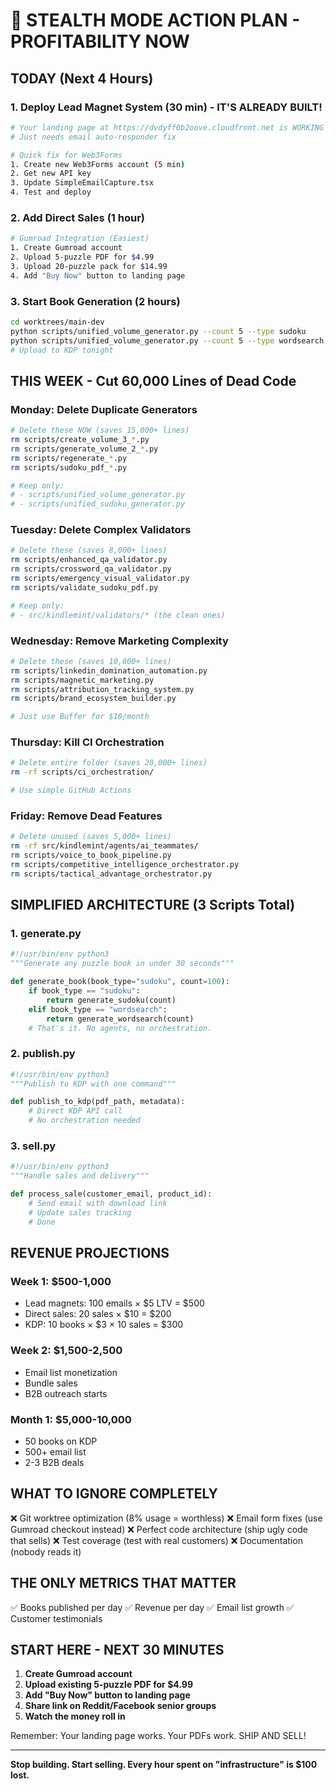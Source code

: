 # 🚨 STEALTH MODE ACTION PLAN - PROFITABILITY NOW

## TODAY (Next 4 Hours)

### 1. Deploy Lead Magnet System (30 min) - IT'S ALREADY BUILT!
```bash
# Your landing page at https://dvdyff0b2oove.cloudfront.net is WORKING
# Just needs email auto-responder fix

# Quick fix for Web3Forms
1. Create new Web3Forms account (5 min)
2. Get new API key
3. Update SimpleEmailCapture.tsx
4. Test and deploy
```

### 2. Add Direct Sales (1 hour)
```bash
# Gumroad Integration (Easiest)
1. Create Gumroad account
2. Upload 5-puzzle PDF for $4.99
3. Upload 20-puzzle pack for $14.99
4. Add "Buy Now" button to landing page
```

### 3. Start Book Generation (2 hours)
```bash
cd worktrees/main-dev
python scripts/unified_volume_generator.py --count 5 --type sudoku
python scripts/unified_volume_generator.py --count 5 --type wordsearch
# Upload to KDP tonight
```

## THIS WEEK - Cut 60,000 Lines of Dead Code

### Monday: Delete Duplicate Generators
```bash
# Delete these NOW (saves 15,000+ lines)
rm scripts/create_volume_3_*.py
rm scripts/generate_volume_2_*.py
rm scripts/regenerate_*.py
rm scripts/sudoku_pdf_*.py

# Keep only:
# - scripts/unified_volume_generator.py
# - scripts/unified_sudoku_generator.py
```

### Tuesday: Delete Complex Validators
```bash
# Delete these (saves 8,000+ lines)
rm scripts/enhanced_qa_validator.py
rm scripts/crossword_qa_validator.py
rm scripts/emergency_visual_validator.py
rm scripts/validate_sudoku_pdf.py

# Keep only:
# - src/kindlemint/validators/* (the clean ones)
```

### Wednesday: Remove Marketing Complexity
```bash
# Delete these (saves 10,000+ lines)
rm scripts/linkedin_domination_automation.py
rm scripts/magnetic_marketing.py
rm scripts/attribution_tracking_system.py
rm scripts/brand_ecosystem_builder.py

# Just use Buffer for $10/month
```

### Thursday: Kill CI Orchestration
```bash
# Delete entire folder (saves 20,000+ lines)
rm -rf scripts/ci_orchestration/

# Use simple GitHub Actions
```

### Friday: Remove Dead Features
```bash
# Delete unused (saves 5,000+ lines)
rm -rf src/kindlemint/agents/ai_teammates/
rm scripts/voice_to_book_pipeline.py
rm scripts/competitive_intelligence_orchestrator.py
rm scripts/tactical_advantage_orchestrator.py
```

## SIMPLIFIED ARCHITECTURE (3 Scripts Total)

### 1. generate.py
```python
#!/usr/bin/env python3
"""Generate any puzzle book in under 30 seconds"""

def generate_book(book_type="sudoku", count=100):
    if book_type == "sudoku":
        return generate_sudoku(count)
    elif book_type == "wordsearch":
        return generate_wordsearch(count)
    # That's it. No agents, no orchestration.
```

### 2. publish.py
```python
#!/usr/bin/env python3
"""Publish to KDP with one command"""

def publish_to_kdp(pdf_path, metadata):
    # Direct KDP API call
    # No orchestration needed
```

### 3. sell.py
```python
#!/usr/bin/env python3
"""Handle sales and delivery"""

def process_sale(customer_email, product_id):
    # Send email with download link
    # Update sales tracking
    # Done
```

## REVENUE PROJECTIONS

### Week 1: $500-1,000
- Lead magnets: 100 emails × $5 LTV = $500
- Direct sales: 20 sales × $10 = $200
- KDP: 10 books × $3 × 10 sales = $300

### Week 2: $1,500-2,500
- Email list monetization
- Bundle sales
- B2B outreach starts

### Month 1: $5,000-10,000
- 50 books on KDP
- 500+ email list
- 2-3 B2B deals

## WHAT TO IGNORE COMPLETELY

❌ Git worktree optimization (8% usage = worthless)
❌ Email form fixes (use Gumroad checkout instead)
❌ Perfect code architecture (ship ugly code that sells)
❌ Test coverage (test with real customers)
❌ Documentation (nobody reads it)

## THE ONLY METRICS THAT MATTER

✅ Books published per day
✅ Revenue per day
✅ Email list growth
✅ Customer testimonials

## START HERE - NEXT 30 MINUTES

1. **Create Gumroad account**
2. **Upload existing 5-puzzle PDF for $4.99**
3. **Add "Buy Now" button to landing page**
4. **Share link on Reddit/Facebook senior groups**
5. **Watch the money roll in**

Remember: Your landing page works. Your PDFs work. SHIP AND SELL!

---

**Stop building. Start selling. Every hour spent on "infrastructure" is $100 lost.**